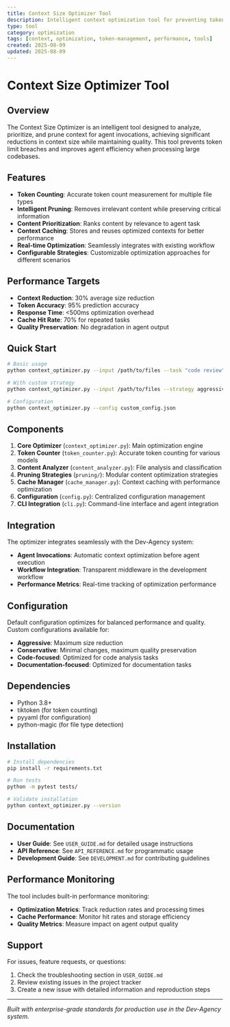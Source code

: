 ```yaml
---
title: Context Size Optimizer Tool
description: Intelligent context optimization tool for preventing token limits and improving agent efficiency
type: tool
category: optimization
tags: [context, optimization, token-management, performance, tools]
created: 2025-08-09
updated: 2025-08-09
---
```


# Context Size Optimizer Tool

## Overview

The Context Size Optimizer is an intelligent tool designed to analyze, prioritize, and prune context for agent invocations, achieving significant reductions in context size while maintaining quality. This tool prevents token limit breaches and improves agent efficiency when processing large codebases.

## Features

- **Token Counting**: Accurate token count measurement for multiple file types
- **Intelligent Pruning**: Removes irrelevant content while preserving critical information
- **Content Prioritization**: Ranks content by relevance to agent task
- **Context Caching**: Stores and reuses optimized contexts for better performance
- **Real-time Optimization**: Seamlessly integrates with existing workflow
- **Configurable Strategies**: Customizable optimization approaches for different scenarios

## Performance Targets

- **Context Reduction**: 30% average size reduction
- **Token Accuracy**: 95% prediction accuracy
- **Response Time**: <500ms optimization overhead
- **Cache Hit Rate**: 70% for repeated tasks
- **Quality Preservation**: No degradation in agent output

## Quick Start

```bash
# Basic usage
python context_optimizer.py --input /path/to/files --task "code review" --output optimized_context.txt

# With custom strategy
python context_optimizer.py --input /path/to/files --strategy aggressive --cache-enabled

# Configuration
python context_optimizer.py --config custom_config.json
```

## Components

1. **Core Optimizer** (`context_optimizer.py`): Main optimization engine
2. **Token Counter** (`token_counter.py`): Accurate token counting for various models
3. **Content Analyzer** (`content_analyzer.py`): File analysis and classification
4. **Pruning Strategies** (`pruning/`): Modular content optimization strategies
5. **Cache Manager** (`cache_manager.py`): Context caching with performance optimization
6. **Configuration** (`config.py`): Centralized configuration management
7. **CLI Integration** (`cli.py`): Command-line interface and agent integration

## Integration

The optimizer integrates seamlessly with the Dev-Agency system:

- **Agent Invocations**: Automatic context optimization before agent execution
- **Workflow Integration**: Transparent middleware in the development workflow
- **Performance Metrics**: Real-time tracking of optimization performance

## Configuration

Default configuration optimizes for balanced performance and quality. Custom configurations available for:

- **Aggressive**: Maximum size reduction
- **Conservative**: Minimal changes, maximum quality preservation
- **Code-focused**: Optimized for code analysis tasks
- **Documentation-focused**: Optimized for documentation tasks

## Dependencies

- Python 3.8+
- tiktoken (for token counting)
- pyyaml (for configuration)
- python-magic (for file type detection)

## Installation

```bash
# Install dependencies
pip install -r requirements.txt

# Run tests
python -m pytest tests/

# Validate installation
python context_optimizer.py --version
```

## Documentation

- **User Guide**: See `USER_GUIDE.md` for detailed usage instructions
- **API Reference**: See `API_REFERENCE.md` for programmatic usage
- **Development Guide**: See `DEVELOPMENT.md` for contributing guidelines

## Performance Monitoring

The tool includes built-in performance monitoring:

- **Optimization Metrics**: Track reduction rates and processing times
- **Cache Performance**: Monitor hit rates and storage efficiency
- **Quality Metrics**: Measure impact on agent output quality

## Support

For issues, feature requests, or questions:
1. Check the troubleshooting section in `USER_GUIDE.md`
2. Review existing issues in the project tracker
3. Create a new issue with detailed information and reproduction steps

---

*Built with enterprise-grade standards for production use in the Dev-Agency system.*
